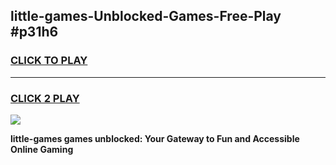 
## little-games-Unblocked-Games-Free-Play #p31h6
<h3>
<a href="https://us.freeplayer.one?title=little-games&ref=9M">CLICK TO PLAY</a></h3>
<hr>

<h3>
<a href="https://us.freeplayer.one?title=little-games&ref=9M">CLICK 2 PLAY</a>
  
</h3>

<a href="https://us.freeplayer.one?title=little-games&ref=9M"><img src="https://clearcache.store/games.png"></a>


**little-games games unblocked: Your Gateway to Fun and Accessible Online Gaming**
